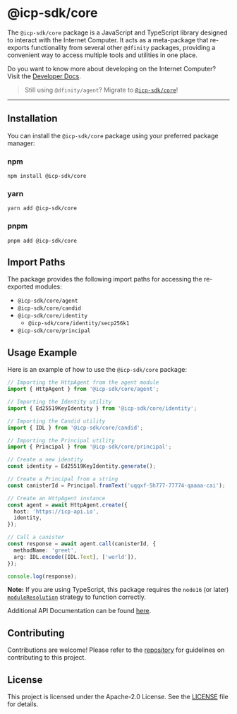 # @icp-sdk/core

The `@icp-sdk/core` package is a JavaScript and TypeScript library designed to interact with the Internet Computer. It acts as a meta-package that re-exports functionality from several other `@dfinity` packages, providing a convenient way to access multiple tools and utilities in one place.

Do you want to know more about developing on the Internet Computer? Visit the [Developer Docs](https://internetcomputer.org/docs/home).

> Still using `@dfinity/agent`? Migrate to [`@icp-sdk/core`](https://js.icp.build/core/latest/upgrading/v4)!

---

## Installation

You can install the `@icp-sdk/core` package using your preferred package manager:

### npm

```shell
npm install @icp-sdk/core
```

### yarn

```shell
yarn add @icp-sdk/core
```

### pnpm

```shell
pnpm add @icp-sdk/core
```

## Import Paths

The package provides the following import paths for accessing the re-exported modules:

- `@icp-sdk/core/agent`
- `@icp-sdk/core/candid`
- `@icp-sdk/core/identity`
  - `@icp-sdk/core/identity/secp256k1`
- `@icp-sdk/core/principal`

## Usage Example

Here is an example of how to use the `@icp-sdk/core` package:

```ts
// Importing the HttpAgent from the agent module
import { HttpAgent } from '@icp-sdk/core/agent';

// Importing the Identity utility
import { Ed25519KeyIdentity } from '@icp-sdk/core/identity';

// Importing the Candid utility
import { IDL } from '@icp-sdk/core/candid';

// Importing the Principal utility
import { Principal } from '@icp-sdk/core/principal';

// Create a new identity
const identity = Ed25519KeyIdentity.generate();

// Create a Principal from a string
const canisterId = Principal.fromText('uqqxf-5h777-77774-qaaaa-cai');

// Create an HttpAgent instance
const agent = await HttpAgent.create({
  host: 'https://icp-api.io',
  identity,
});

// Call a canister
const response = await agent.call(canisterId, {
  methodName: 'greet',
  arg: IDL.encode([IDL.Text], ['world']),
});

console.log(response);
```

**Note:** If you are using TypeScript, this package requires the `node16` (or later) [`moduleResolution`](https://www.typescriptlang.org/tsconfig#moduleResolution) strategy to function correctly.

Additional API Documentation can be found [here](https://js.icp.build/core/latest/).

## Contributing

Contributions are welcome! Please refer to the [repository](https://github.com/dfinity/agent-js) for guidelines on contributing to this project.

## License

This project is licensed under the Apache-2.0 License. See the [LICENSE](https://github.com/dfinity/agent-js/blob/main/LICENSE) file for details.
